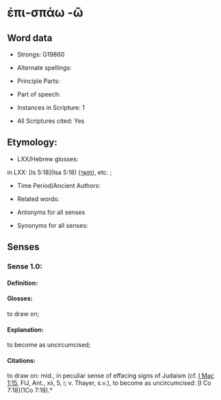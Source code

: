 # ἐπι-σπάω -ῶ 

<!-- Status: S2=NeedsEdits -->
<!-- Lexica used for edits:   -->

## Word data

* Strongs: G19860

* Alternate spellings:



* Principle Parts: 


* Part of speech: 


* Instances in Scripture: 1

* All Scriptures cited: Yes

## Etymology: 


* LXX/Hebrew glosses: 

in LXX: [Is 5:18](Isa 5:18) ([מָשַׁךְ](//en-uhl/H4900)), etc. ;

* Time Period/Ancient Authors: 


* Related words: 

* Antonyms for all senses

* Synonyms for all senses: 


## Senses 


### Sense  1.0: 

#### Definition: 

#### Glosses: 

to draw on; 

#### Explanation: 

to become as uncircumcised; 

#### Citations: 

to draw on: mid., in peculiar sense of effacing signs of Judaism (cf. [I Mac 1:15](1Macc.1.15), FlJ, Ant., xii, 5, i; v. Thayer, s.v.), to become as uncircumcised: [I Co 7:18](1Co 7:18).†
